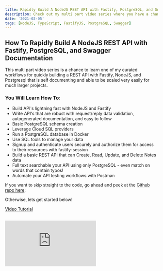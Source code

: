 ```yaml
---
title: Rapidly Build A NodeJS REST API with Fastify, PostgreSQL, and Swagger Documentation
description: Check out my multi part video series where you have a chance to learn one of my curated workflows for quickly building a REST API with Fastify, NodeJS, and PostgreSQL that is self documenting and able to be scaled very easily for much larger projects.
date: '2021-02-05'
tags: [NodeJS, TypeScript, FastifyJS, PostgreSQL, Swagger]
---
```

## How To Rapidly Build A NodeJS REST API with Fastify, PostgreSQL, and Swagger Documentation

This multi part video series is a chance to learn one of my curated workflows for quickly building a REST API with Fastify, NodeJS, and Postgresql that is self documenting and able to be scaled very easily for much larger projects.

### You Will Learn How To:
- Build API's lightning fast with NodeJS and Fastify
- Write API's that are robust with request/reply data validation, autogenerated documentation, and easy to follow
- Basic PostgreSQL schema creation
- Leverage Cloud SQL providers
- Run a PostgreSQL database in Docker
- Use SQL tools to manage your data
- Signup and authenticate users securely and authorize them for access to their resources with fastify-session
- Build a basic REST API that can Create, Read, Update, and Delete Notes data
- Full text searchable your API using only PostgreSQL - even match on words that contain typos!
- Automate your API testing workflows with Postman

If you want to skip straight to the code, go ahead and peek at the [Github repo here](https://github.com/wolfejw86/blog-examples/tree/master/fastify-bootstrap-api):

Otherwise, lets get started below!

[Video Tutorial](https://www.youtube.com/watch?v=60p14IaPlvk&list=PLU_22oKqONin7yagFMm3x1tJihYaIVVwa&index=2)
<br>


## <iframe src="https://www.youtube.com/embed/60p14IaPlvk?list=PLU_22oKqONin7yagFMm3x1tJihYaIVVwa" frameborder="0" allow="accelerometer; autoplay; encrypted-media; gyroscope; picture-in-picture" allowfullscreen></iframe>
